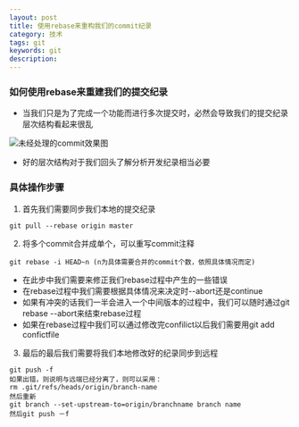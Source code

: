 ```yaml
---
layout: post
title: 使用rebase来重构我们的commit纪录
category: 技术
tags: git
keywords: git
description: 
---
```



### 如何使用rebase来重建我们的提交纪录
+ 当我们只是为了完成一个功能而进行多次提交时，必然会导致我们的提交纪录层次结构看起来很乱

![未经处理的commit效果图](http://imglf1.nosdn.127.net/img/NFdMOFN4a0QzVTdPNEk3eFBYcHpIOWpBNUZrNUdLSUJubHBoYzc2cExXK29QeFkxanUvVXF3PT0.png?imageView&thumbnail=500x0&quality=96&stripmeta=0&type=jpg)


+ 好的层次结构对于我们回头了解分析开发纪录相当必要


### 具体操作步骤

1. 首先我们需要同步我们本地的提交纪录
```
git pull --rebase origin master
```

2. 将多个commit合并成单个，可以重写commit注释
```
git rebase -i HEAD~n (n为具体需要合并的commit个数，依照具体情况而定)
```

 * 在此步中我们需要来修正我们rebase过程中产生的一些错误
 * 在rebase过程中我们需要根据具体情况来决定时--abort还是continue
 * 如果有冲突的话我们一半会进入一个中间版本的过程中，我们可以随时通过git rebase --abort来结束rebase过程
 * 如果在rebase过程中我们可以通过修改完confilict以后我们需要用git add confictfile
3. 最后的最后我们需要将我们本地修改好的纪录同步到远程
```
git push -f
如果出错，则说明与远端已经分离了，则可以采用：
rm .git/refs/heads/origin/branch-name
然后重新
git branch --set-upstream-to=origin/branchname branch name
然后git push －f
```
